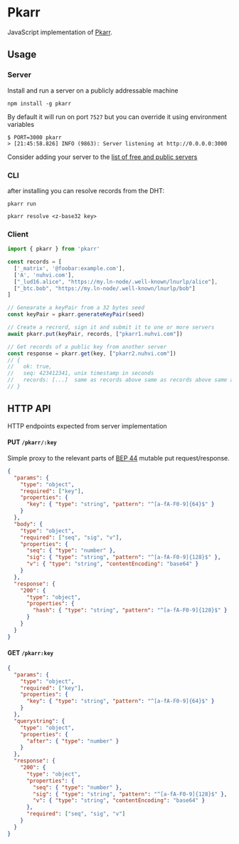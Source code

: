 # Pkarr

JavaScript implementation of [Pkarr](https://github.com/nuhvi/pkarr).

## Usage

### Server

Install and run a server on a publicly addressable machine

```
npm install -g pkarr
```

By default it will run on port `7527` but you can override it using environment variables

```
$ PORT=3000 pkarr
> [21:45:58.826] INFO (9863): Server listening at http://0.0.0.0:3000
```

Consider adding your server to the [list of free and public servers](../servers.txt)

### CLI 

after installing you can resolve records from the DHT:

```
pkarr run

pkarr resolve <z-base32 key>
```

### Client 

```js
import { pkarr } from 'pkarr'

const records = [
  ['_matrix', '@foobar:example.com'],
  ['A', 'nuhvi.com'],
  ["_lud16.alice", "https://my.ln-node/.well-known/lnurlp/alice"],
  ["_btc.bob", "https://my.ln-node/.well-known/lnurlp/bob"]
]

// Genearate a keyPair from a 32 bytes seed
const keyPair = pkarr.generateKeyPair(seed)

// Create a recrord, sign it and submit it to one or more servers
await pkarr.put(keyPair, records, ["pkarr1.nuhvi.com"])

// Get records of a public key from another server
const response = pkarr.get(key, ["pkarr2.nuhvi.com"])
// { 
//   ok: true, 
//   seq: 423412341, unix timestamp in seconds
//   records: [...]  same as records above same as records above same as records above same as records above
// }
```

## HTTP API

HTTP endpoints expected from server implementation

#### PUT `/pkarr/:key`

Simple proxy to the relevant parts of [BEP 44](https://www.bittorrent.org/beps/bep_0044.html) mutable put request/response.

```json
{
  "params": {
    "type": "object",
    "required": ["key"],
    "properties": {
      "key": { "type": "string", "pattern": "^[a-fA-F0-9]{64}$" }
    }
  },
  "body": {
    "type": "object",
    "required": ["seq", "sig", "v"],
    "properties": {
      "seq": { "type": "number" },
      "sig": { "type": "string", "pattern": "^[a-fA-F0-9]{128}$" },
      "v": { "type": "string", "contentEncoding": "base64" }
    }
  },
  "response": {
    "200": {
      "type": "object",
      "properties": {
        "hash": { "type": "string", "pattern": "^[a-fA-F0-9]{128}$" }
      }
    }
  }
}
```

#### GET `/pkarr:key`

```json
{
  "params": {
    "type": "object",
    "required": ["key"],
    "properties": {
      "key": { "type": "string", "pattern": "^[a-fA-F0-9]{64}$" }
    }
  },
  "querystring": {
    "type": "object",
    "properties": {
      "after": { "type": "number" }
    }
  },
  "response": {
    "200": {
      "type": "object",
      "properties": {
        "seq": { "type": "number" },
        "sig": { "type": "string", "pattern": "^[a-fA-F0-9]{128}$" },
        "v": { "type": "string", "contentEncoding": "base64" }
      },
      "required": ["seq", "sig", "v"]
    }
  }
}
```
